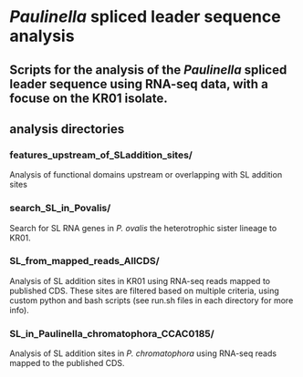 # *Paulinella* spliced leader sequence analysis

Scripts for the analysis of the *Paulinella* spliced leader sequence using RNA-seq data, with a focuse on the KR01 isolate. 
---

## analysis directories
### features_upstream_of_SLaddition_sites/
Analysis of functional domains upstream or overlapping with SL addition sites

### search_SL_in_Povalis/
Search for SL RNA genes in *P. ovalis* the heterotrophic sister lineage to KR01.

### SL_from_mapped_reads_AllCDS/
Analysis of SL addition sites in KR01 using RNA-seq reads mapped to published CDS. 
These sites are filtered based on multiple criteria, using custom python and bash scripts (see run.sh files in each directory for more info). 

### SL_in_Paulinella_chromatophora_CCAC0185/
Analysis of SL addition sites in *P. chromatophora* using RNA-seq reads mapped to the published CDS.

